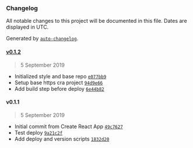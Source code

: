 ### Changelog

All notable changes to this project will be documented in this file. Dates are displayed in UTC.

Generated by [`auto-changelog`](https://github.com/CookPete/auto-changelog).

#### [v0.1.2](https://github.com/louisgv/taimu.ga/compare/v0.1.1...v0.1.2)

> 5 September 2019

- Initialized style and base repo [`e077bb9`](https://github.com/louisgv/taimu.ga/commit/e077bb909444932fc6dcddc06ba747128bea465d)
- Setup base https cra project [`94d9e66`](https://github.com/louisgv/taimu.ga/commit/94d9e665c787ffa3868656772ae1fe3fb2b3c4bf)
- Add build step before deploy [`6e44b82`](https://github.com/louisgv/taimu.ga/commit/6e44b8212249d01a4a56ecc26ce21386767746fe)

#### v0.1.1

> 5 September 2019

- Initial commit from Create React App [`49c7627`](https://github.com/louisgv/taimu.ga/commit/49c7627024b91fcced58e666b99320c92eae7aea)
- Test deploy [`9a21c2f`](https://github.com/louisgv/taimu.ga/commit/9a21c2f926eda95904e7bdf7c9d2f283988be203)
- Add deploy and version scripts [`1832d20`](https://github.com/louisgv/taimu.ga/commit/1832d2044fa041d5fbc39b318949455ad7928b51)
